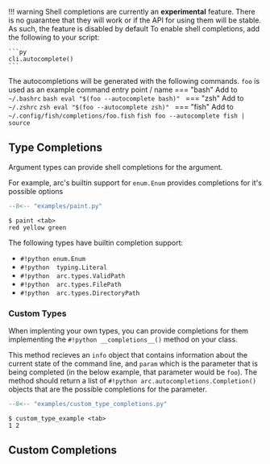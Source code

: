 !!! warning
    Shell completions are currently an
    **experimental** feature. There is no guarantee that they will work or if
    the API for using them will be stable. As such, the feature is disabled by default
    To enable shell completions, add the following to your script:

    ```py
    cli.autocomplete()
    ```

The autocompletions will be generated with the following
commands. `foo` is used as an example command entry point / name
=== "bash"
    Add to `~/.bashrc`
    ```bash
    eval "$(foo --autocomplete bash)"
    ```
=== "zsh"
    Add to `~/.zshrc`
    ```zsh
    eval "$(foo --autocomplete zsh)"
    ```
=== "fish"
    Add to `~/.config/fish/completions/foo.fish`
    ```fish
    foo --autocomplete fish | source
    ```

## Type Completions

Argument types can provide shell completions for the argument.

For example, arc's builtin support for `enum.Enum` provides completions for it's possible options
```py title="examples/paint.py"
--8<-- "examples/paint.py"
```

```console
$ paint <tab>
red yellow green
```

The following types have builtin completion support:

- `#!python enum.Enum`
- `#!python  typing.Literal`
- `#!python  arc.types.ValidPath`
- `#!python  arc.types.FilePath`
- `#!python  arc.types.DirectoryPath`

### Custom Types
When implenting your own types, you can provide completions for them implementing the `#!python __completions__()` method on your class.

This method recieves an `info` object that contains information about the current state of the command line, and `param` which is the parameter that is being completed (in the below example, that parameter would be `foo`). The method should return a list of `#!python arc.autocompletions.Completion()` objects that are the possible completions for the parameter.

```py title="examples/custom_type_completions.py"
--8<-- "examples/custom_type_completions.py"
```

```console
$ custom_type_example <tab>
1 2
```

## Custom Completions